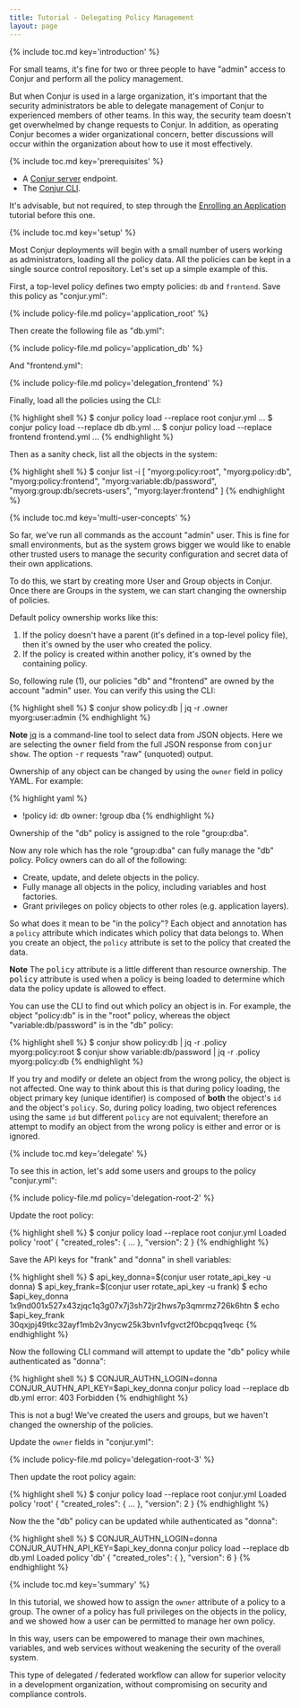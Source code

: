 ```yaml
---
title: Tutorial - Delegating Policy Management
layout: page
---
```


{% include toc.md key='introduction' %}

For small teams, it's fine for two or three people to have "admin" access to Conjur and perform all the policy management.

But when Conjur is used in a large organization, it's important that the security administrators be able to delegate management of Conjur to experienced members of other teams. In this way, the security team doesn't get overwhelmed by change requests to Conjur. In addition, as operating Conjur becomes a wider organizational concern, better discussions will occur within the organization about how to use it most effectively.

{% include toc.md key='prerequisites' %}

* A [Conjur server](/conjur/installation/server.html) endpoint.
* The [Conjur CLI](/conjur/installation/client.html).

It's advisable, but not required, to step through the [Enrolling an Application](./applications.html) tutorial before this one.

{% include toc.md key='setup' %}

Most Conjur deployments will begin with a small number of users working as administrators, loading all the policy data. All the policies can be kept in a single source control repository. Let's set up a simple example of this. 

First, a top-level policy defines two empty policies: `db` and `frontend`. Save this policy as "conjur.yml":

{% include policy-file.md policy='application_root' %}

Then create the following file as "db.yml":

{% include policy-file.md policy='application_db' %}

And "frontend.yml":

{% include policy-file.md policy='delegation_frontend' %}

Finally, load all the policies using the CLI:

{% highlight shell %}
$ conjur policy load --replace root conjur.yml
...
$ conjur policy load --replace db db.yml
...
$ conjur policy load --replace frontend frontend.yml
...
{% endhighlight %}

Then as a sanity check, list all the objects in the system:

{% highlight shell %}
$ conjur list -i
[
  "myorg:policy:root",
  "myorg:policy:db",
  "myorg:policy:frontend",
  "myorg:variable:db/password",
  "myorg:group:db/secrets-users",
  "myorg:layer:frontend"
]
{% endhighlight %}

{% include toc.md key='multi-user-concepts' %}

So far, we've run all commands as the account "admin" user. This is fine for small environments, but as the system grows bigger we would like to enable other trusted users to manage the security configuration and secret data of their own applications.

To do this, we start by creating more User and Group objects in Conjur. Once there are Groups in the system, we can start changing the ownership of policies.

Default policy ownership works like this:

1. If the policy doesn't have a parent (it's defined in a top-level policy file), then it's owned by the user who created the policy.
2. If the policy is created within another policy, it's owned by the containing policy.

So, following rule (1), our policies "db" and "frontend" are owned by the account "admin" user. You can verify this using the CLI:

{% highlight shell %}
$ conjur show policy:db | jq -r .owner
myorg:user:admin
{% endhighlight %}

<div class="note">
<strong>Note</strong> <a href="https://stedolan.github.io/jq/">jq</a> is a command-line tool to select data from JSON objects. Here we are selecting the <tt>owner</tt> field from the full JSON response from <tt>conjur show</tt>. The option <tt>-r</tt> requests "raw" (unquoted) output.
</div>
<p/>

Ownership of any object can be changed by using the `owner` field in policy YAML. For example:

{% highlight yaml %}
- !policy
  id: db
  owner: !group dba
{% endhighlight %}

Ownership of the "db" policy is assigned to the role "group:dba". 

Now any role which has the role "group:dba" can fully manage the "db" policy. Policy owners can do all of the following:

* Create, update, and delete objects in the policy.
* Fully manage all objects in the policy, including variables and host factories.
* Grant privileges on policy objects to other roles (e.g. application layers).

So what does it mean to be "in the policy"? Each object and annotation has a `policy` attribute which indicates which policy that data belongs to. When you create an object, the `policy` attribute is set to the policy that created the data. 

<div class="note">
<strong>Note</strong> The <tt>policy</tt> attribute is a little different than resource ownership. The <tt>policy</tt> attribute is used when a policy is being loaded to determine which data the policy update is allowed to effect.
</div>
<p/>

You can use the CLI to find out which policy an object is in. For example, the object "policy:db" is in the "root" policy, whereas the object "variable:db/password" is in the "db" policy:

{% highlight shell %}
$ conjur show policy:db | jq -r .policy
myorg:policy:root
$ conjur show variable:db/password | jq -r .policy
myorg:policy:db
{% endhighlight %}

If you try and modify or delete an object from the wrong policy, the object is not affected. One way to think about this is that during policy loading, the object primary key (unique identifier) is composed of **both** the object's `id` and the object's `policy`. So, during policy loading, two object references using the same `id` but different `policy` are not equivalent; therefore an attempt to modify an object from the wrong policy is either and error or is ignored.

{% include toc.md key='delegate' %}

To see this in action, let's add some users and groups to the policy "conjur.yml":

{% include policy-file.md policy='delegation-root-2' %}

Update the root policy:

{% highlight shell %}
$ conjur policy load --replace root conjur.yml
Loaded policy 'root'
{
  "created_roles": {
    ...
  },
  "version": 2
}
{% endhighlight %}

Save the API keys for "frank" and "donna" in shell variables:

{% highlight shell %}
$ api_key_donna=$(conjur user rotate_api_key -u donna)
$ api_key_frank=$(conjur user rotate_api_key -u frank)
$ echo $api_key_donna
1x9nd001x527x43zjqc1q3g07x7j3sh72jr2hws7p3qmrmz726k6htn
$ echo $api_key_frank
30qxjpj49tkc32ayf1mb2v3nycw25k3bvn1vfgvct2f0bcpqq1veqc
{% endhighlight %}

Now the following CLI command will attempt to update the "db" policy while authenticated as "donna":

{% highlight shell %}
$ CONJUR_AUTHN_LOGIN=donna CONJUR_AUTHN_API_KEY=$api_key_donna conjur policy load --replace db db.yml
error: 403 Forbidden
{% endhighlight %}

This is not a bug! We've created the users and groups, but we haven't changed the ownership of the policies. 

Update the `owner` fields in "conjur.yml":

{% include policy-file.md policy='delegation-root-3' %}

Then update the root policy again:

{% highlight shell %}
$ conjur policy load --replace root conjur.yml
Loaded policy 'root'
{
  "created_roles": {
    ...
  },
  "version": 2
}
{% endhighlight %}

Now the the "db" policy can be updated while authenticated as "donna":

{% highlight shell %}
$ CONJUR_AUTHN_LOGIN=donna CONJUR_AUTHN_API_KEY=$api_key_donna conjur policy load --replace db db.yml
Loaded policy 'db'
{
  "created_roles": {
  },
  "version": 6
}
{% endhighlight %}

{% include toc.md key='summary' %}

In this tutorial, we showed how to assign the `owner` attribute of a policy to a group. The owner of a policy has full privileges on the objects in the policy, and we showed how a user can be permitted to manage her own policy.

In this way, users can be empowered to manage their own machines, variables, and web services without weakening the security of the overall system.

This type of delegated / federated workflow can allow for superior velocity in a development organization, without compromising on security and compliance controls.


